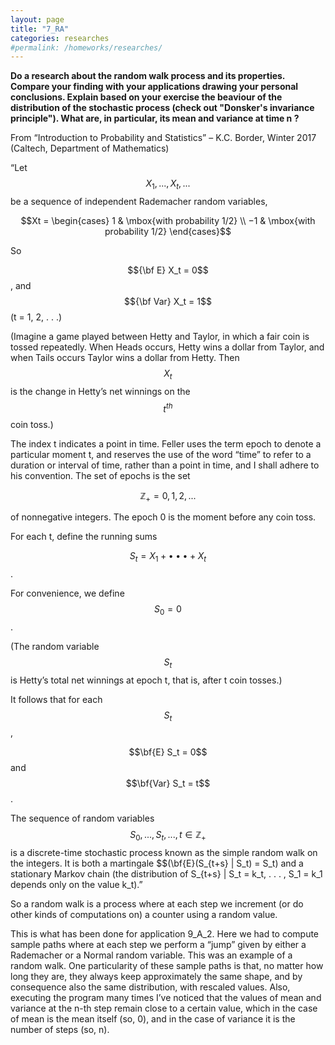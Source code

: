 ```yaml
---
layout: page
title: "7_RA"
categories: researches
#permalink: /homeworks/researches/
---
```

<script type="text/x-mathjax-config">
  MathJax.Hub.Config({
    extensions: [
      "MathMenu.js",
      "MathZoom.js",
      "AssistiveMML.js",
      "a11y/accessibility-menu.js"
    ],
    jax: ["input/TeX", "output/CommonHTML"],
    TeX: {
      extensions: [
        "AMSmath.js",
        "AMSsymbols.js",
        "noErrors.js",
        "noUndefined.js",
      ]
    }
  });
</script>
<script type="text/javascript" async
  src="https://cdnjs.cloudflare.com/ajax/libs/mathjax/2.7.5/MathJax.js?config=TeX-MML-AM_CHTML">
</script>
<b>Do a research about the random walk process and its properties. Compare your finding with your applications drawing your personal conclusions. Explain based on your exercise the beaviour of the distribution of the stochastic process (check out "Donsker's invariance principle"). What are, in particular, its mean and variance at time n ?</b>

From “Introduction to Probability and Statistics” – K.C. Border, Winter 2017 (Caltech, Department of Mathematics)

“Let $$X_1, . . . , X_t, . . .$$ be a sequence of independent Rademacher random variables, 

$$Xt = \begin{cases} 1 & \mbox{with probability 1/2} \\ −1 & \mbox{with probability 1/2} \end{cases}$$

So

 $${\bf E} X_t = 0$$, and $${\bf Var} X_t = 1$$ (t = 1, 2, . . .)

(Imagine a game played between Hetty and Taylor, in which a fair coin is tossed repeatedly. When Heads occurs, Hetty wins a dollar from Taylor, and when Tails occurs Taylor wins a dollar from Hetty. Then $$X_t$$ is the change in Hetty’s net winnings on the $$t^{th}$$ coin toss.)

The index t indicates a point in time. Feller uses the term epoch to denote a particular moment t, and reserves the use of the word “time” to refer to a duration or interval of time, rather than a point in time, and I shall adhere to his convention. The set of epochs is the set 

$$\mathbb{Z}_+ = {0, 1, 2, . . . }$$

 of nonnegative integers. The epoch 0 is the moment before any coin toss. 

For each t, define the running sums 

$$S_t = X_1 + • • • + X_t$$. 

For convenience, we define $$S_0 = 0$$. 

(The random variable $$S_t$$ is Hetty’s total net winnings at epoch t, that is, after t coin tosses.)

 It follows that for each $$S_t$$, 

$$\bf{E} S_t = 0$$ and $$\bf{Var} S_t = t$$. 

The sequence of random variables $$S_0, . . . , S_t, . . . , t \in \mathbb{Z}_+$$ is a discrete-time stochastic process known as the simple random walk on the integers. It is both a martingale $$(\bf{E}(S_{t+s} \| S_t) = S_t) and a stationary Markov chain (the distribution of S_{t+s} \| S_t = k_t, . . . , S_1 = k_1 depends only on the value k_t).”

So a random walk is a process where at each step we increment (or do other kinds of computations on) a counter using a random value.

This is what has been done for application 9_A_2. Here we had to compute sample paths where at each step we perform a “jump” given by either a Rademacher or a Normal random variable. This was an example of a random walk. One particularity of these sample paths is that, no matter how long they are, they always keep approximately the same shape, and by consequence also the same distribution, with rescaled values. Also, executing the program many times I’ve noticed that the values of mean and variance at the n-th step remain close to a certain value, which in the case of mean is the mean itself (so, 0), and in the case of variance it is the number of steps (so, n).



